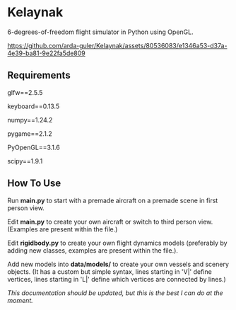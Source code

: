 # Kelaynak
6-degrees-of-freedom flight simulator in Python using OpenGL.

https://github.com/arda-guler/Kelaynak/assets/80536083/e1346a53-d37a-4e39-ba81-9e22fa5de809

## Requirements
glfw==2.5.5

keyboard==0.13.5

numpy==1.24.2

pygame==2.1.2

PyOpenGL==3.1.6

scipy==1.9.1

## How To Use
Run **main.py** to start with a premade aircraft on a premade scene in first person view. 

Edit **main.py** to create your own aircraft or switch to third person view. (Examples are present within the file.)

Edit **rigidbody.py** to create your own flight dynamics models (preferably by adding new classes, examples are present within the file.).

Add new models into **data/models/** to create your own vessels and scenery objects. (It has a custom but simple syntax, lines starting in 'V|' define vertices, lines starting in 'L|' define which vertices are connected by lines.)

*This documentation should be updated, but this is the best I can do at the moment.*
